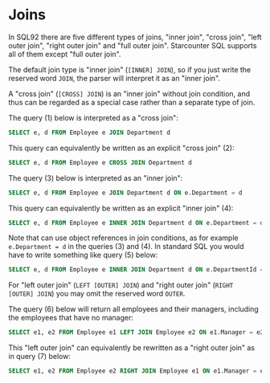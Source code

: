 # Joins

In SQL92 there are five different types of joins, "inner join", "cross join", "left outer join", "right outer join" and "full outer join". Starcounter SQL supports all of them except "full outer join".

The default join type is "inner join" \(`[INNER] JOIN`\), so if you just write the reserved word `JOIN`, the parser will interpret it as an "inner join".

A "cross join" \(`[CROSS] JOIN`\) is an "inner join" without join condition, and thus can be regarded as a special case rather than a separate type of join.

The query \(1\) below is interpreted as a "cross join":

```sql
SELECT e, d FROM Employee e JOIN Department d
```

This query can equivalently be written as an explicit "cross join" \(2\):

```sql
SELECT e, d FROM Employee e CROSS JOIN Department d
```

The query \(3\) below is interpreted as an "inner join":

```sql
SELECT e, d FROM Employee e JOIN Department d ON e.Department = d
```

This query can equivalently be written as an explicit "inner join" \(4\):

```sql
SELECT e, d FROM Employee e INNER JOIN Department d ON e.Department = d
```

Note that can use object references in join conditions, as for example `e.Department = d` in the queries \(3\) and \(4\). In standard SQL you would have to write something like query \(5\) below:

```sql
SELECT e, d FROM Employee e INNER JOIN Department d ON e.DepartmentId = d.Id
```

For "left outer join" \(`LEFT [OUTER] JOIN`\) and "right outer join" \(`RIGHT [OUTER] JOIN`\) you may omit the reserved word `OUTER`.

The query \(6\) below will return all employees and their managers, including the employees that have no manager:

```sql
SELECT e1, e2 FROM Employee e1 LEFT JOIN Employee e2 ON e1.Manager = e2
```

This "left outer join" can equivalently be rewritten as a "right outer join" as in query \(7\) below:

```sql
SELECT e1, e2 FROM Employee e2 RIGHT JOIN Employee e1 ON e1.Manager = e2
```

